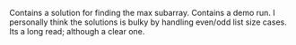 Contains a solution for finding the max subarray.
Contains a demo run.
I personally think the solutions is bulky by handling even/odd list size cases. Its a long read; although a clear one.